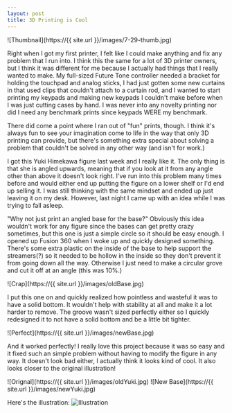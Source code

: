 ```yaml
---
layout: post
title: 3D Printing is Cool
---
```


![Thumbnail](https://{{ site.url }}/images/7-29-thumb.jpg)

Right when I got my first printer, I felt like I could make anything and fix any problem that I run into. I think this the same for a lot of 3D printer owners, but I think it was different for me because I actually had things that I really wanted to make. My full-sized Future Tone controller needed a bracket for holding the touchpad and analog sticks, I had just gotten some new curtains in that used clips that couldn't attach to a curtain rod, and I wanted to start printing my keypads and making new keypads I couldn't make before when I was just cutting cases by hand. I was never into any novelty printing nor did I need any benchmark prints since keypads WERE my benchmark.<!--break-->

There did come a point where I ran out of "fun" prints, though. I think it's always fun to see your imagination come to life in the way that only 3D printing can provide, but there's something extra special about solving a problem that couldn't be solved in any other way (and isn't for work.)

I got this Yuki Himekawa figure last week and I really like it. The only thing is that she is angled upwards, meaning that if you look at it from any angle other than above it doesn't look right. I've run into this problem many times before and would either end up putting the figure on a lower shelf or I'd end up selling it. I was still thinking with the same mindset and ended up just leaving it on my desk. However, last night I came up with an idea while I was trying to fall asleep.

"Why not just print an angled base for the base?" Obviously this idea wouldn't work for any figure since the bases can get pretty crazy sometimes, but this one is just a simple circle so it should be easy enough. I opened up Fusion 360 when I woke up and quickly designed something. There's some extra plastic on the inside of the base to help support the streamers(?) so it needed to be hollow in the inside so they don't prevent it from going down all the way. Otherwise I just need to make a circular grove and cut it off at an angle (this was 10%.)

![Crap](https://{{ site.url }}/images/oldBase.jpg)

I put this one on and quickly realized how pointless and wasteful it was to have a solid bottom. It wouldn't help with stability at all and make it a lot harder to remove. The groove wasn't sized perfectly either so I quickly redesigned it to not have a solid bottom and be a little bit tighter.

![Perfect](https://{{ site.url }}/images/newBase.jpg)

And it worked perfectly! I really love this project because it was so easy and it fixed such an simple problem without having to modify the figure in any way. It doesn't look bad either, I actually think it looks kind of cool. It also looks closer to the original illustration!

![Orignal](https://{{ site.url }}/images/oldYuki.jpg) ![New Base](https://{{ site.url }}/images/newYuki.jpg)

Here's the illustration:
![Illustration](http://www.project-imas.com/w/images/thumb/0/07/Yuki_SS_SSR%2B.png/800px-Yuki_SS_SSR%2B.png)
